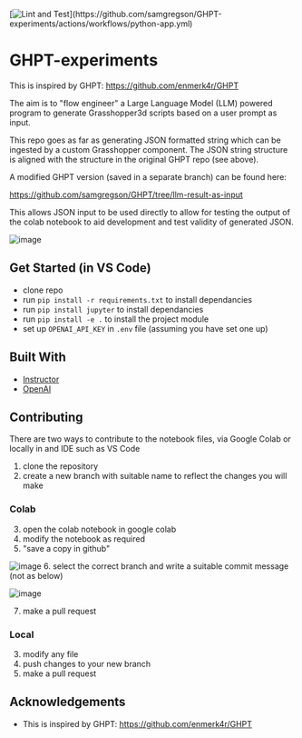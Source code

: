 [![Lint and Test](https://github.com/samgregson/GHPT-experiments/actions/workflows/python-app.yml/badge.svg?branch='main')](https://github.com/samgregson/GHPT-experiments/actions/workflows/python-app.yml)

# GHPT-experiments

This is inspired by GHPT: https://github.com/enmerk4r/GHPT

The aim is to "flow engineer" a Large Language Model (LLM) powered program to generate Grasshopper3d scripts based on a user prompt as input.

This repo goes as far as generating JSON formatted string which can be ingested by a custom Grasshopper component. The JSON string structure is aligned with the structure in the original GHPT repo (see above).

A modified GHPT version (saved in a separate branch) can be found here:

https://github.com/samgregson/GHPT/tree/llm-result-as-input

This allows JSON input to be used directly to allow for testing the output of the colab notebook to aid development and test validity of generated JSON.

![image](https://github.com/samgregson/GHPT-colab-experiments/assets/12054742/5c7465b6-30aa-430e-b14e-5cb4a56c3988)

## Get Started (in VS Code)
* clone repo
* run `pip install -r requirements.txt` to install dependancies
* run `pip install jupyter` to install dependancies
* run `pip install -e .` to install the project module
* set up `OPENAI_API_KEY` in `.env` file (assuming you have set one up)

## Built With

* [Instructor](https://jxnl.github.io/instructor/)
* [OpenAI](https://platform.openai.com/)

## Contributing

There are two ways to contribute to the notebook files, via Google Colab or locally in and IDE such as VS Code

1. clone the repository
2. create a new branch with suitable name to reflect the changes you will make

### Colab

3. open the colab notebook in google colab
4. modify the notebook as required
5. "save a copy in github"

![image](https://github.com/samgregson/GHPT-colab-experiments/assets/12054742/c5816c64-827f-4c4c-ac01-9774ba85d896)
6. select the correct branch and write a suitable commit message (not as below)

![image](https://github.com/samgregson/GHPT-colab-experiments/assets/12054742/2308000f-e4c3-452b-8251-2846948a248b)

7. make a pull request

### Local

3. modify any file
4. push changes to your new branch
5. make a pull request

## Acknowledgements

* This is inspired by GHPT: https://github.com/enmerk4r/GHPT

